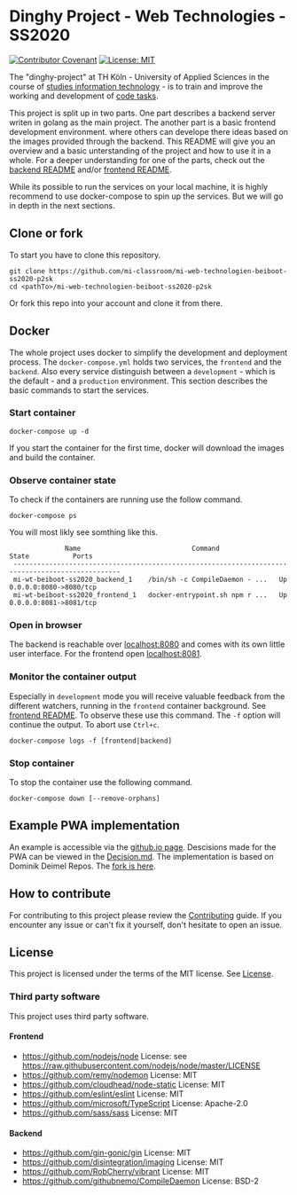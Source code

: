 # Dinghy Project - Web Technologies - SS2020

[![Contributor Covenant](https://img.shields.io/badge/Contributor%20Covenant-v2.0%20adopted-ff69b4.svg)](docs/CODE_OF_CONDUCT.md) 
[![License: MIT](https://img.shields.io/badge/License-MIT-yellow.svg)](LICENSE.md)

The "dinghy-project" at TH Köln - University of Applied Sciences in the course of [studies information technology](https://www.medieninformatik.th-koeln.de/study/master/schwerpunkte/weaving-the-web/) - is to train and improve the working and development of [code tasks](https://github.com/mi-classroom/mi-master-wt-beiboot-2020/issues).

This project is split up in two parts. One part describes a backend server writen in golang as the main project. The another part is a basic frontend development environment. where others can develope there ideas based on the images provided through the backend. This README will give you an overview and a basic unterstanding of the project and how to use it in a whole. For a deeper understanding for one of the parts, check out the [backend README](backend/README.md) and/or [frontend README](frontend/README.md).

While its possible to run the services on your local machine, it is highly recommend to use docker-compose to spin up the services. But we will go in depth in the next sections.


## Clone or fork

To start you have to clone this repository.

```
git clone https://github.com/mi-classroom/mi-web-technologien-beiboot-ss2020-p2sk
cd <pathTo>/mi-web-technologien-beiboot-ss2020-p2sk
```

Or fork this repo into your account and clone it from there.

## Docker

The whole project uses docker to simplify the development and deployment process. The `docker-compose.yml` holds two services, the `frontend` and the `backend`. Also every service distinguish between a `development` - which is the default - and a `production` environment. This section describes the basic commands to start the services. 


<!--Its possible to run the backend with docker. Then you don't need to install go. In the follow sections are the steps to run and reproduce the functions described above. The container is able to automatically recompile the backend while running. Therefore you don't need to restart the container when developing.-->

### Start container

```
docker-compose up -d
```

If you start the container for the first time, docker will download the images and build the container.

### Observe container state

To check if the containers are running use the follow command.

```
docker-compose ps
```

You will most likly see somthing like this.

```
              Name                            Command               State           Ports         
 -------------------------------------------------------------------------------------------------
 mi-wt-beiboot-ss2020_backend_1    /bin/sh -c CompileDaemon - ...   Up      0.0.0.0:8080->8080/tcp
 mi-wt-beiboot-ss2020_frontend_1   docker-entrypoint.sh npm r ...   Up      0.0.0.0:8081->8081/tcp
```

### Open in browser

The backend is reachable over [localhost:8080](http://localhost:8080) and comes with its own little user interface.
For the frontend open [localhost:8081](http://localhost:8081).

### Monitor the container output

Especially in `development` mode you will receive valuable feedback from the different watchers, running in the `frontend` container background. See [frontend README](frontend/README.md#watchers). To observe these use this command. The `-f` option will continue the output. To abort use `Ctrl+c`.

```
docker-compose logs -f [frontend|backend]
```

### Stop container

To stop the container use the following command.

```
docker-compose down [--remove-orphans]
```

## Example PWA implementation

An example is accessible via the [github.io page](https://p2sk.github.io/mi-web-technologien-beiboot-ss2020-Dominikdeimel/Frontend/devPage/public/). Descisions made for the PWA can be viewed in the [Decision.md](https://github.com/p2sk/mi-web-technologien-beiboot-ss2020-Dominikdeimel/blob/master/Frontend/Desicion.md). The implementation is based on Dominik Deimel Repos. The [fork is here](https://github.com/p2sk/mi-web-technologien-beiboot-ss2020-Dominikdeimel).

## How to contribute

For contributing to this project please review the [Contributing](docs/CONTRIBUTING.md) guide. If you encounter any issue or can't fix it yourself, don't hesitate to open an issue.

## License

This project is licensed under the terms of the MIT license. See [License](LICENSE.md).

### Third party software

This project uses third party software.

#### Frontend

* https://github.com/nodejs/node License: see https://raw.githubusercontent.com/nodejs/node/master/LICENSE
* https://github.com/remy/nodemon License: MIT
* https://github.com/cloudhead/node-static License: MIT
* https://github.com/eslint/eslint License: MIT
* https://github.com/microsoft/TypeScript License: Apache-2.0
* https://github.com/sass/sass License: MIT

#### Backend

* https://github.com/gin-gonic/gin License: MIT
* https://github.com/disintegration/imaging License: MIT
* https://github.com/RobCherry/vibrant License: MIT
* https://github.com/githubnemo/CompileDaemon License: BSD-2
